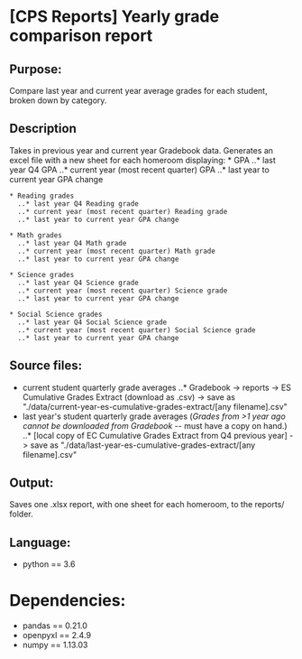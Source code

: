 # [CPS Reports] Yearly grade comparison report

## Purpose:
  Compare last year and current year average grades for each student, 
  broken down by category.

## Description
  Takes in previous year and current year Gradebook data. Generates an excel file with a new sheet for each homeroom displaying:
    * GPA
      ..* last year Q4 GPA
      ..* current year (most recent quarter) GPA
      ..* last year to current year GPA change 

    * Reading grades
      ..* last year Q4 Reading grade
      ..* current year (most recent quarter) Reading grade 
      ..* last year to current year GPA change 

    * Math grades
      ..* last year Q4 Math grade
      ..* current year (most recent quarter) Math grade 
      ..* last year to current year GPA change 
    
    * Science grades
      ..* last year Q4 Science grade
      ..* current year (most recent quarter) Science grade 
      ..* last year to current year GPA change 

    * Social Science grades
      ..* last year Q4 Social Science grade
      ..* current year (most recent quarter) Social Science grade 
      ..* last year to current year GPA change 

## Source files:
  * current student quarterly grade averages
    ..* Gradebook -> reports -> ES Cumulative Grades Extract (download as .csv)
      -> save as "./data/current-year-es-cumulative-grades-extract/[any filename].csv"
  * last year's student quarterly grade averages (*Grades from >1 year ago cannot be downloaded from Gradebook* -- must have a copy on hand.)
    ..* [local copy of EC Cumulative Grades Extract from Q4 previous year] 
      -> save as "./data/last-year-es-cumulative-grades-extract/[any filename].csv"

## Output:
  Saves one .xlsx report, with one sheet for each homeroom, to the reports/ folder. 

## Language:
  * python == 3.6

# Dependencies:
  * pandas == 0.21.0
  * openpyxl == 2.4.9
  * numpy == 1.13.03
